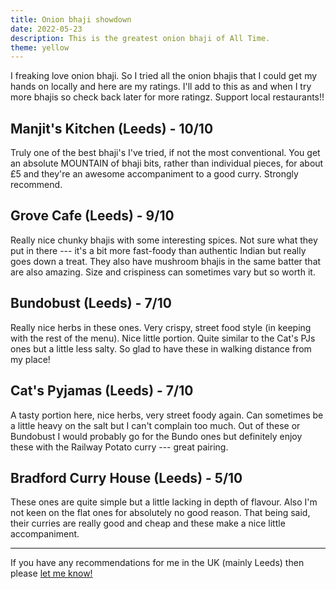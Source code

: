 ```yaml
---
title: Onion bhaji showdown
date: 2022-05-23
description: This is the greatest onion bhaji of All Time.
theme: yellow
---
```


I freaking love onion bhaji. So I tried all the onion bhajis that I could get my hands on locally and here are my ratings. I'll add to this as and when I try more bhajis so check back later for more ratingz. Support local restaurants!!

## Manjit's Kitchen (Leeds) - 10/10

Truly one of the best bhaji's I've tried, if not the most conventional. You get an absolute MOUNTAIN of bhaji bits, rather than individual pieces, for about £5 and they're an awesome accompaniment to a good curry. Strongly recommend.

## Grove Cafe (Leeds) - 9/10

Really nice chunky bhajis with some interesting spices. Not sure what they put in there --- it's a bit more fast-foody than authentic Indian but really goes down a treat. They also have mushroom bhajis in the same batter that are also amazing. Size and crispiness can sometimes vary but so worth it.

## Bundobust (Leeds) - 7/10

Really nice herbs in these ones. Very crispy, street food style (in keeping with the rest of the menu). Nice little portion. Quite similar to the Cat's PJs ones but a little less salty. So glad to have these in walking distance from my place!

## Cat's Pyjamas (Leeds) - 7/10

A tasty portion here, nice herbs, very street foody again. Can sometimes be a little heavy on the salt but I can't complain too much. Out of these or Bundobust I would probably go for the Bundo ones but definitely enjoy these with the Railway Potato curry --- great pairing.

## Bradford Curry House (Leeds) - 5/10

These ones are quite simple but a little lacking in depth of flavour. Also I'm not keen on the flat ones for absolutely no good reason. That being said, their curries are really good and cheap and these make a nice little accompaniment.

----

If you have any recommendations for me in the UK (mainly Leeds) then please [let me know!](https://twitter.com/intent/tweet?text=@joejoinerr%20You%20should%20try%20the%20onion%20bhaji%20at%20)
